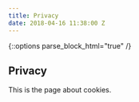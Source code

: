 ```yaml
---
title: Privacy
date: 2018-04-16 11:38:00 Z
---
```


{::options parse_block_html="true" /}
<article class="title-row">
<h2 class="sub-heading-two">Privacy</h2>
<div class="one">
<!--  ---------------->
<!-- YOUR CONTENT  GOES IN THIS CONTAINER -->
<!--  ---------------->

This is the page about cookies. 

</div>
</article>


